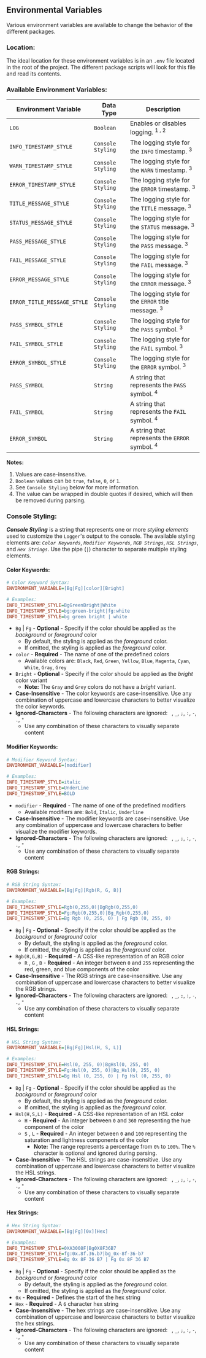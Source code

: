 ## Environmental Variables

Various environment variables are available to change the behavior of the different packages.

### Location:

The ideal location for these environment variables is in an `.env` file located in the root of the project. The different package scripts will look for this file and read its contents.

### Available Environment Variables:

| Environment Variable        | Data Type         | Description                                                   |
| --------------------------- | ----------------- | ------------------------------------------------------------- |
| `LOG`                       | `Boolean`         | Enables or disables logging. <sup>1 , 2</sup>                 |
| `INFO_TIMESTAMP_STYLE`      | `Console Styling` | The logging style for the `INFO` timestamp. <sup>3</sup>      |
| `WARN_TIMESTAMP_STYLE`      | `Console Styling` | The logging style for the `WARN` timestamp. <sup>3</sup>      |
| `ERROR_TIMESTAMP_STYLE`     | `Console Styling` | The logging style for the `ERROR` timestamp. <sup>3</sup>     |
| `TITLE_MESSAGE_STYLE`       | `Console Styling` | The logging style for the `TITLE` message. <sup>3</sup>       |
| `STATUS_MESSAGE_STYLE`      | `Console Styling` | The logging style for the `STATUS` message. <sup>3</sup>      |
| `PASS_MESSAGE_STYLE`        | `Console Styling` | The logging style for the `PASS` message. <sup>3</sup>        |
| `FAIL_MESSAGE_STYLE`        | `Console Styling` | The logging style for the `FAIL` message. <sup>3</sup>        |
| `ERROR_MESSAGE_STYLE`       | `Console Styling` | The logging style for the `ERROR` message. <sup>3</sup>       |
| `ERROR_TITLE_MESSAGE_STYLE` | `Console Styling` | The logging style for the `ERROR` title message. <sup>3</sup> |
| `PASS_SYMBOL_STYLE`         | `Console Styling` | The logging style for the `PASS` symbol. <sup>3</sup>         |
| `FAIL_SYMBOL_STYLE`         | `Console Styling` | The logging style for the `FAIL` symbol. <sup>3</sup>         |
| `ERROR_SYMBOL_STYLE`        | `Console Styling` | The logging style for the `ERROR` symbol. <sup>3</sup>        |
| `PASS_SYMBOL`               | `String`          | A string that represents the `PASS` symbol. <sup>4</sup>      |
| `FAIL_SYMBOL`               | `String`          | A string that represents the `FAIL` symbol. <sup>4</sup>      |
| `ERROR_SYMBOL`              | `String`          | A string that represents the `ERROR` symbol. <sup>4</sup>     |

**Notes:**

1. Values are case-insensitive.
2. `Boolean` values can be `true`, `false`, `0`, or `1`.
3. See `Console Styling` below for more information.
4. The value can be wrapped in double quotes if desired, which will then be removed during parsing.

### Console Styling:

**_Console Styling_** is a string that represents one or more _styling elements_ used to customize the `Logger`'s output to the console. The available styling elements are: _`Color Keywords`_, _`Modifier Keywords`_, _`RGB Strings`_, _`HSL Strings`_, and _`Hex Strings`_. Use the pipe (`|`) character to separate multiple styling elements.

#### Color Keywords:

```ini
# Color Keyword Syntax:
ENVIRONMENT_VARIABLE=[Bg|Fg][color][Bright]

# Examples:
INFO_TIMESTAMP_STYLE=BgGreenBright|White
INFO_TIMESTAMP_STYLE=bg:green-bright|fg:white
INFO_TIMESTAMP_STYLE=bg green bright | white
```

- `Bg` | `Fg` - **Optional** - Specify if the color should be applied as the _background_ or _foreground_ color
  - By default, the styling is applied as the _foreground_ color.
  - If omitted, the styling is applied as the _foreground_ color.
- `color` - **Required** - The name of one of the predefined colors
  - Available colors are: `Black`, `Red`, `Green`, `Yellow`, `Blue`, `Magenta`, `Cyan`, `White`, `Gray`, `Grey`
- `Bright` - **Optional** - Specify if the color should be applied as the _bright_ color variant
  - **Note:** The `Gray` and `Grey` colors do not have a _bright_ variant.
- **Case-Insensitive** - The color keywords are case-insensitive. Use any combination of uppercase and lowercase characters to better visualize the color keywords.
- **Ignored-Characters** - The following characters are ignored: ` `, `_`, `;`, `:`, `-`, `.`, `"`
  - Use any combination of these characters to visually separate content

#### Modifier Keywords:

```ini
# Modifier Keyword Syntax:
ENVIRONMENT_VARIABLE=[modifier]

# Examples:
INFO_TIMESTAMP_STYLE=italic
INFO_TIMESTAMP_STYLE=UnderLine
INFO_TIMESTAMP_STYLE=BOLD
```

- `modifier` - **Required** - The name of one of the predefined modifiers
  - Available modifiers are: `Bold`, `Italic`, `Underline`
- **Case-Insensitive** - The modifier keywords are case-insensitive. Use any combination of uppercase and lowercase characters to better visualize the modifier keywords.
- **Ignored-Characters** - The following characters are ignored: ` `, `_`, `;`, `:`, `-`, `.`, `"`
  - Use any combination of these characters to visually separate content

#### RGB Strings:

```ini
# RGB String Syntax:
ENVIRONMENT_VARIABLE=[Bg|Fg][Rgb(R, G, B)]

# Examples:
INFO_TIMESTAMP_STYLE=Rgb(0,255,0)|BgRgb(0,255,0)
INFO_TIMESTAMP_STYLE=Fg:Rgb(0,255,0)|Bg_Rgb(0,255,0)
INFO_TIMESTAMP_STYLE=Bg Rgb (0, 255, 0) | Fg Rgb (0, 255, 0)
```

- `Bg` | `Fg` - **Optional** - Specify if the color should be applied as the _background_ or _foreground_ color
  - By default, the styling is applied as the _foreground_ color.
  - If omitted, the styling is applied as the _foreground_ color.
- `Rgb(R,G,B)` - **Required** - A CSS-like representation of an RGB color
  - `R` , `G` , `B` - **Required** - An integer between `0` and `255` representing the red, green, and blue components of the color
- **Case-Insensitive** - The RGB strings are case-insensitive. Use any combination of uppercase and lowercase characters to better visualize the RGB strings.
- **Ignored-Characters** - The following characters are ignored: ` `, `_`, `;`, `:`, `-`, `.`, `"`
  - Use any combination of these characters to visually separate content

#### HSL Strings:

```ini
# HSL String Syntax:
ENVIRONMENT_VARIABLE=[Bg|Fg][Hsl(H, S, L)]

# Examples:
INFO_TIMESTAMP_STYLE=Hsl(0, 255, 0)|BgHsl(0, 255, 0)
INFO_TIMESTAMP_STYLE=Fg:Hsl(0, 255, 0)|Bg_Hsl(0, 255, 0)
INFO_TIMESTAMP_STYLE=Bg Hsl (0, 255, 0) | Fg Hsl (0, 255, 0)
```

- `Bg` | `Fg` - **Optional** - Specify if the color should be applied as the _background_ or _foreground_ color
  - By default, the styling is applied as the _foreground_ color.
  - If omitted, the styling is applied as the _foreground_ color.
- `Hsl(H,S,L)` - **Required** - A CSS-like representation of an HSL color
  - `H` - **Required** - An integer between `0` and `360` representing the hue component of the color
  - `S` , `L` - **Required** - An integer between `0` and `100` representing the saturation and lightness components of the color
    - **Note:** The range represents a percentage from `0%` to `100%`. The `%` character is optional and ignored during parsing.
- **Case-Insensitive** - The HSL strings are case-insensitive. Use any combination of uppercase and lowercase characters to better visualize the HSL strings.
- **Ignored-Characters** - The following characters are ignored: ` `, `_`, `;`, `:`, `-`, `.`, `"`
  - Use any combination of these characters to visually separate content

#### Hex Strings:

```ini
# Hex String Syntax:
ENVIRONMENT_VARIABLE=[Bg|Fg][0x][Hex]

# Examples:
INFO_TIMESTAMP_STYLE=0XA3008F|Bg0X8F36B7
INFO_TIMESTAMP_STYLE=fg:0x.8f.36.b7|bg_0x-8f-36-b7
INFO_TIMESTAMP_STYLE=Bg 0x 8F 36 B7 | Fg 0x 8F 36 B7
```

- `Bg` | `Fg` - **Optional** - Specify if the color should be applied as the _background_ or _foreground_ color
  - By default, the styling is applied as the _foreground_ color.
  - If omitted, the styling is applied as the _foreground_ color.
- `0x` - **Required** - Defines the start of the hex string
- `Hex` - **Required** - A `6` character hex string
- **Case-Insensitive** - The hex strings are case-insensitive. Use any combination of uppercase and lowercase characters to better visualize the hex strings.
- **Ignored-Characters** - The following characters are ignored: ` `, `_`, `;`, `:`, `-`, `.`, `"`
  - Use any combination of these characters to visually separate content
